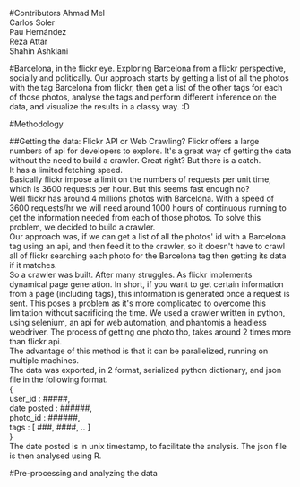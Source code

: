 #Contributors
Ahmad Mel  
Carlos Soler  
Pau Hernández  
Reza Attar  
Shahin Ashkiani

 
#Barcelona, in the flickr eye.
Exploring Barcelona from a flickr perspective, socially and politically.
Our approach starts by getting a list of all the photos with the tag Barcelona from 
flickr, then get a list of the other tags for each of those photos, analyse the tags and perform different
inference on the data, and visualize the results in a classy way. :D

#Methodology

##Getting the data: Flickr API or Web Crawling?
Flickr offers a large numbers of api for developers to explore. It's a great way of getting the data
without the need to build a crawler. Great right? But there is a catch.   
It has  a limited fetching speed.  
Basically flickr impose a limit on the numbers of requests per unit time, which is 3600 requests per hour. 
But this seems fast enough no?  
Well flickr has around 4 millions photos with Barcelona. With a speed of 3600 requests/hr we will need
around 1000 hours of continuous running to get the information needed from each of those photos. 
To solve this problem, we decided to build a crawler.  
Our approach was, if we can get a list of all the photos' id with a Barcelona tag using an api, and then feed it to
the crawler, so it doesn't have to crawl all of flickr searching each photo for the Barcelona tag then
getting its data if it matches.  
So a crawler was built. After many struggles. As flickr implements dynamical page generation. In short, if you
want to get certain information from a page (including tags), this information is generated once a request is sent.
This poses a problem as it's more complicated to overcome this limitation without sacrificing the time. We used
a crawler written in python, using selenium, an api for web automation, and phantomjs a headless webdriver.
The process of getting one photo tho, takes around 2 times more than flickr api.  
The advantage of this method is that it can be parallelized, running on multiple machines.  
The data was exported, in 2 format, serialized python dictionary, and json file in the following format.  
{     
    user_id : #####,  
    date posted : ######,  
    photo_id : ######,  
    tags : [ ###, ####, .. ]             
}  
The date posted is in unix timestamp, to facilitate the analysis.
The json file is then analysed using R. 


#Pre-processing and analyzing the data
